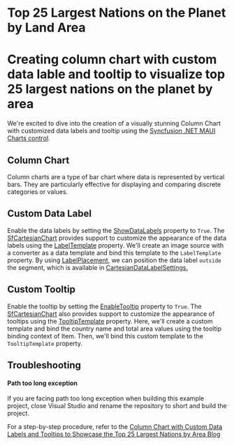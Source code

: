 # Top 25 Largest Nations on the Planet by Land Area
# Creating column chart with custom data lable and tooltip to visualize top 25 largest nations on the planet by area

We're excited to dive into the creation of a visually stunning Column Chart with customized data labels and tooltip using the [Syncfusion .NET MAUI Charts control](https://www.syncfusion.com/maui-controls/maui-cartesian-charts). 

## Column Chart

Column charts are a type of bar chart where data is represented by vertical bars. They are particularly effective for displaying and comparing discrete categories or values. 

## Custom Data Label 
Enable the data labels by setting the [ShowDataLabels](https://help.syncfusion.com/cr/maui/Syncfusion.Maui.Charts.ChartSeries.html#Syncfusion_Maui_Charts_ChartSeries_ShowDataLabels) property to `True`. The [SfCartesianChart](https://help.syncfusion.com/cr/maui/Syncfusion.Maui.Charts.SfCartesianChart.html) provides support to customize the appearance of the data labels using the [LabelTemplate](https://help.syncfusion.com/cr/maui/Syncfusion.Maui.Charts.ChartSeries.html#Syncfusion_Maui_Charts_ChartSeries_LabelTemplate) property. We'll create an image source with a converter as a data template and bind this template to the `LabelTemplate` property. By using [LabelPlacement](https://help.syncfusion.com/cr/maui/Syncfusion.Maui.Charts.ChartDataLabelSettings.html#Syncfusion_Maui_Charts_ChartDataLabelSettings_LabelPlacement), we can position the data label `outside` the segment, which is available in [CartesianDataLabelSettings.](https://help.syncfusion.com/cr/maui/Syncfusion.Maui.Charts.CartesianDataLabelSettings.html)

## Custom Tooltip
Enable the tooltip by setting the [EnableTooltip](https://help.syncfusion.com/cr/maui/Syncfusion.Maui.Charts.ChartSeries.html#Syncfusion_Maui_Charts_ChartSeries_EnableTooltip) property to `True`. The [SfCartesianChart](https://help.syncfusion.com/cr/maui/Syncfusion.Maui.Charts.SfCartesianChart.html)  also provides support to customize the appearance of tooltips using the [TooltipTemplate](https://help.syncfusion.com/cr/maui/Syncfusion.Maui.Charts.ChartSeries.html#Syncfusion_Maui_Charts_ChartSeries_TooltipTemplate) property. Here, we'll create a custom template and bind the country name and total area values using the tooltip binding context of Item. Then, we'll bind this custom template to the `TooltipTemplate` property.

## Troubleshooting
#### Path too long exception
If you are facing path too long exception when building this example project, close Visual Studio and rename the repository to short and build the project.


For a step-by-step procedure, refer to the [Column Chart with Custom Data Labels and Tooltips to Showcase the Top 25 Largest Nations by Area Blog]()